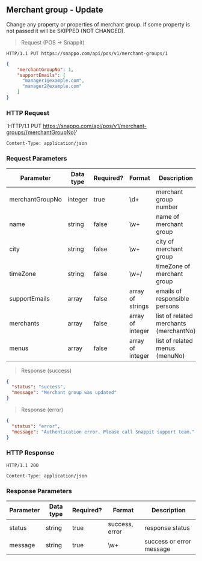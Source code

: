 ## Merchant group - Update 

Change any property or properties of merchant group.
If some property is not passed it will be SKIPPED (NOT CHANGED).

> Request (POS -> Snappit)

```
HTTP/1.1 PUT https://snappo.com/api/pos/v1/merchant-groups/1
```

```json
{
    "merchantGroupNo": 1,
    "supportEmails": [
      "manager1@example.com", 
      "manager2@example.com" 
    ]
}
```

### HTTP Request

`HTTP/1.1 PUT https://snappo.com/api/pos/v1/merchant-groups/{merchantGroupNo}'

`Content-Type: application/json`

### Request Parameters

Parameter | Data type | Required? | Format | Description
--------- | --------- | --------- | ------ | -----------
merchantGroupNo | integer | true | \d+ | merchant group number
name | string | false | \w+ | name of merchant group
city | string | false | \w+ | city of merchant group
timeZone | string | false | \w+\/ | timeZone of merchant group
supportEmails | array | false | array of strings | emails of responsible persons
merchants | array | false | array of integer | list of related merchants (merchantNo)
menus | array | false | array of integer | list of related menus (menuNo)

> Response (success)

```json
{
  "status": "success",
  "message": "Merchant group was updated"
}
```

> Response (error)

```json
{
  "status": "error",
  "message": "Authentication error. Please call Snappit support team."
}
```

### HTTP Response

`HTTP/1.1 200`

`Content-Type: application/json`

### Response Parameters

Parameter | Data type | Required? | Format | Description
--------- | --------- | --------- | ------ | -----------
status | string | true | success, error | response status
message | string | true | \w+ | success or error message
